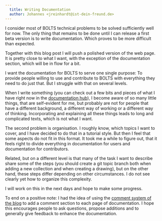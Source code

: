 ```yaml
---
  title: Writing Documentation
  author: Johannes <jreinhardt@ist-dein-freund.de>
---
```


I consider most of BOLTS technical problems to be solved sufficiently well for
now. The only thing that remains to be done until I can release a first beta
version is to write documentation. Which proves to be more difficult than
expected.

<!-- more -->

Together with this blog post I will push a polished version of the web page. It
is pretty close to what I want, with the exception of the documentation
section, which will be in flow for a bit.

I want the documentation for BOLTS to serve one single purpose: To provide
people willing to use and contribute to BOLTS with everything they need to do
just that. But I struggle with that on several levels.

When I write something (you can check out a few bits and pieces of what I have
right now in the [documentation hub]({{site.baseurl}}/doc/index.html)), I
become aware of so many little things, that are self-evident for me, but
probably are not for people that have a different background, a different way
of working or a different way of thinking. Incorporating and explaining all
these things leads to long and complicated texts, which is not what I want.

The second problem is organisation. I roughly know, which topics I want to
cover, and I have decided to do that in a tutorial style. But then I feel that
some aspects do not fit in this format. It took me a while to figure out, that
it feels right to divide everything in documentation for users and
documentation for contributors.

Related, but on a different level is that many of the task I want to describe
share some of the steps (you should create a git topic branch both when adding
a new collection and when creating a drawing), but on the other hand, these
steps differ depending on other circumstances. I do not see clearly yet how to
organize this complexity.

I will work on this in the next days and hope to make some progress.

To end on a positive note: I had the idea of using the [comment system of the
blog]({{site.baseurl}}/2013/09/24/Comments.html) to add a comment section to
each page of documentation. I hope this encourages people to ask questions,
propose additions and to generally give feedback to enhance the documentation.

